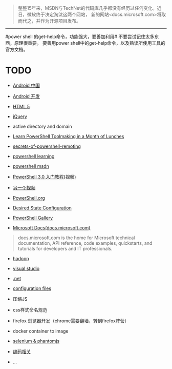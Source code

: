 >整整15年来，MSDN与TechNet的代码库几乎都没有经历过任何变化。近日，微软终于决定淘汰这两个网站，
>新的网站<docs.microsoft.com>将取而代之，并作为开源项目发布。
***

#power shell 的get-help命令，功能强大，要善加利用#
不要尝试记住太多东西，原理很重要。
要善用power shell中的get-help命令，以及熟读所使用工具的官方文档。

# TODO

* [Android 中国](https://developer.android.google.cn/guide/index.html)
* [Android 开发](http://stormzhang.com/android/2014/07/07/learn-android-from-rookie/)

* [HTML 5](https://developer.mozilla.org/en-US/docs/Web/Guide/HTML/HTML5)
* [jQuery](http://jquery.com/)

* active directory and domain
* [Learn PowerShell Toolmaking in a Month of Lunches ](https://www.manning.com/books/learn-powershell-toolmaking-in-a-month-of-lunches)
* [secrets-of-powershell-remoting](https://github.com/devops-collective-inc/secrets-of-powershell-remoting/blob/master/SUMMARY.md)
* [powershell learning](https://docs.microsoft.com/zh-cn/powershell/)
* [powershell msdn](https://msdn.microsoft.com/en-us/library/dd835506(v=vs.85).aspx)
* [PowerShell 3.0 入门教程(视频)](https://mva.microsoft.com/zh-cn/training-courses/-power-shell-30-14443?l=j1ngD3PkB_7800115888)
* [另一个视频](http://www.pstips.net/powershell-v3-basic/#%E8%AF%BE%E7%A8%8B%205%20:%20%E6%B7%B1%E5%85%A5%E6%8E%A2%E8%AE%A8%E7%AE%A1%E9%81%93)
* [PowerShell.org](https://powershell.org/)
* [Desired State Configuration](https://docs.microsoft.com/en-us/powershell/dsc/overview)
* [PowerShell Gallery](https://www.powershellgallery.com/)

* [Microsoft Docs(docs.microsoft.com)](https://docs.microsoft.com/en-us/)
> docs.microsoft.com is the home for Microsoft technical documentation, API reference, code examples,
> quickstarts, and tutorials for developers and IT professionals.

* [hadoop](http://hadoop.apache.org/)

* [visual studio](https://docs.microsoft.com/en-us/visualstudio/ide/index)
* [.net](https://docs.microsoft.com/en-us/dotnet/welcome)
* [configuration files](https://docs.microsoft.com/en-us/dotnet/framework/configure-apps/index)
* 压缩JS
* css样式命名规范
* firefox 浏览器开发（chrome需要翻墙，转到firefox阵营）
* docker container to image 
* [selenium & phantomjs](https://www.cnblogs.com/endlock/p/6423613.html)
* [编码相关](https://blog.csdn.net/wabil/article/details/50807240)
* ...
